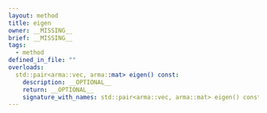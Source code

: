 ```yaml
---
layout: method
title: eigen
owner: __MISSING__
brief: __MISSING__
tags:
  - method
defined_in_file: ""
overloads:
  std::pair<arma::vec, arma::mat> eigen() const:
    description: __OPTIONAL__
    return: __OPTIONAL__
    signature_with_names: std::pair<arma::vec, arma::mat> eigen() const
---
```

